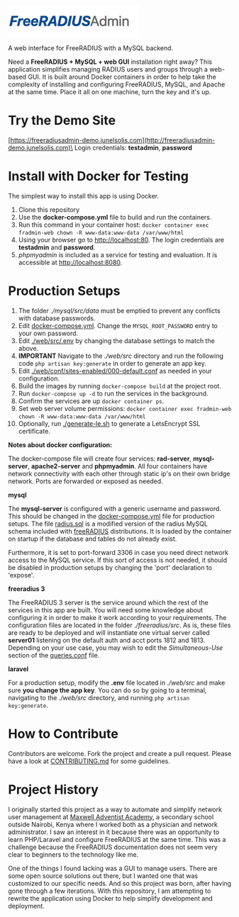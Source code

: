 ![FreeRADIUS Admin](scr.png)

A web interface for FreeRADIUS with a MySQL backend.

Need a **FreeRADIUS + MySQL + web GUI** installation right away? This application simplifies managing RADIUS users and groups through a web-based GUI. It is built around Docker containers in order to help take the complexity of installing and configuring FreeRADIUS, MySQL, and Apache at the same time. Place it all on one machine, turn the key and it's up.

# Try the Demo Site
[https://freeradiusadmin-demo.junelsolis.com](http://freeradiusadmin-demo.junelsolis.com)\
Login credentials: **testadmin**, **password**

# Install with Docker for Testing
The simplest way to install this app is using Docker.

1. Clone this repository
2. Use the **docker-compose.yml** file to build and run the containers.
3. Run this command in your container host:
```docker container exec fradmin-web chown -R www-data:www-data /var/www/html```
3. Using your browser go to [http://localhost:80](http://localhost:80). The login credentials are **testadmin** and **password**.
4. *phpmyadmin* is included as a service for testing and evaluation. It is accessible at [http://localhost:8080](http://localhost:8080).

# Production Setups
1. The folder *./mysql/src/data* must be emptied to prevent any conflicts with database passwords.
2. Edit [docker-compose.yml](docker-compose.yml). Change the ```MYSQL_ROOT_PASSWORD``` entry to your own password.
3. Edit [./web/src/.env](./web/src/.env) by changing the database settings to match the above.
4. **IMPORTANT** Navigate to the *./web/src* directory and run the following code ```php artisan key:generate``` in order to generate an app key.
5. Edit [./web/conf/sites-enabled/000-default.conf](.web/conf/sites-enabled/000-default.conf) as needed in your configuration.
5. Build the images by running ```docker-compose build``` at the project root.
6. Run ```docker-compose up -d``` to run the services in the background.
7. Confirm the services are up ```docker container ps```.
8. Set web server volume permissions: ```docker container exec fradmin-web chown -R www-data:www-data /var/www/html```
9. Optionally, run [./generate-le.sh](generate-le.sh) to generate a LetsEncrypt SSL certificate.

**Notes about docker configuration:**

The docker-compose file will create four services: **rad-server**, **mysql-server**, **apache2-server** and **phpmyadmin**. All four containers have network connectivity with each other through static ip's on their own bridge network. Ports are forwarded or exposed as needed.

**mysql**

The **mysql-server** is configured with a generic username and password. This should be changed in the [docker-compose.yml](docker-compose.yml) file for production setups. The file [radius.sql](./mysql/srv/initdb.d/radius.sql) is a modified version of the radius MySQL schema included with [freeRADIUS](https://github.com/FreeRADIUS/freeradius-server) distributions. It is loaded by the container on startup if the database and tables do not already exist.

Furthermore, it is set to port-forward 3306 in case you need direct network access to the MySQL service. If this sort of access is not needed, it should be disabled in production setups by changing the 'port' declaration to 'expose'.

**freeradius 3**

The FreeRADIUS 3 server is the service around which the rest of the services in this app are built. You will need some knowledge about configuring it in order to make it work according to your requirements. The configuration files are located in the folder *./freeradius/src*. As is, these files are ready to be deployed and will instantiate one virtual server called **server01** listening on the default auth and acct ports 1812 and 1813. Depending on your use case, you may wish to edit the *Simultaneous-Use* section of the [queries.conf](./freeradius/src/mods-config/sql/main/mysql/queries.conf) file.

**laravel**

For a production setup, modify the **.env** file located in *./web/src* and make sure **you change the app key**. You can do so by going to a terminal, navigating to the *./web/src* directory, and running ```php artisan key:generate```.




# How to Contribute
Contributors are welcome. Fork the project and create a pull request. Please have a look at [CONTRIBUTING.md](CONTRIBUTING.md) for some guidelines.

# Project History
I originally started this project as a way to automate and simplify network user management at <a href="http://www.maxwellsda.org">Maxwell Adventist Academy</a>, a secondary school outside Nairobi, Kenya where I worked both as a physician and network administrator. I saw an interest in it because there was an opportunity to learn PHP/Laravel and configure FreeRADIUS at the same time. This was a challenge because the FreeRADIUS documentation does not seem very clear to beginners to the technology like me.

One of the things I found lacking was a GUI to manage users. There are some open source solutions out there, but I wanted one that was customized to our specific needs. And so this project was born, after having gone through a few iterations. With this repository, I am attempting to rewrite the application using Docker to help simplify development and deployment.

